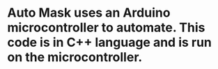 # Auto Mask uses an Arduino microcontroller to automate. This code is in C++ language and is run on the microcontroller.
